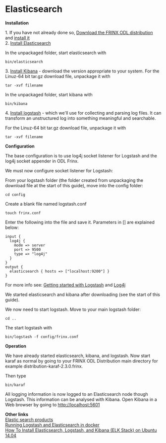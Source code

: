 # Elasticsearch

**Installation**

1\. If you have not already done so, [Download the FRINX ODL distribution][1] and [install it][2]  
2\. [Install Elasticsearch][3]

In the unpackaged folder, start elasticsearch with

    bin/elasticsearch
    

3\. [Install Kibana][4] - download the version appropriate to your system. For the Linuz-64 bit tar.gz download file, unpackage it with

    tar -xvf filename
    

In the unpackaged folder, start kibana with

    bin/kibana
    

4\. [Install logstash][5] - which we'll use for collecting and parsing log files. It can transform an unstructured log into something meaningful and searchable.

For the Linuz-64 bit tar.gz download file, unpackage it with

    tar -xvf filename
    

**Configuration**

The base configuration is to use log4j socket listener for Logstash and the log4j socket appender in ODL Frinx.

We must now configure socket listener for Logstash:

From your logstash folder (the folder created from unpackaging the download file at the start of this guide), move into the config folder:

    cd config
    

Create a blank file named logstash.conf

    touch frinx.conf
    

Enter the following into the file and save it. Parameters in [] are explained below:

    input {
      log4j {
        mode => server
        port => 9500
        type => "log4j"
      }
    }
    output {
      elasticsearch { hosts => ["localhost:9200"] }
    }
    

For more info see: [Getting started with Logstash][6] and [Log4j][7]

We started elasticsearch and kibana after downloading (see the start of this guide).

We now need to start logstash. Move to your main logstash folder:

    cd ..
    

The start logstash with

    bin/logstash -f config/frinx.conf
    

**Operation**

We have already started elasticsearch, kibana, and logstash. Now start karaf as normal by going to your FRINX ODL Distribution main directory for example distribution-karaf-2.3.0.frinx.

Then type

    bin/karaf
    

All logging information is now logged to an Elasticsearch node though Logstash. This information can be analysed with Kibana. Open Kibana in a Web browser by going to <http://localhost:5601>

**Other links**  
[Elastic search products][8]  
[Running Logstash and Elasticsearch in docker][9]  
[How To Install Elasticsearch, Logstash, and Kibana (ELK Stack) on Ubuntu 14.04][10]

 [1]: https://frinx.io//downloads/ "FRINX distribution"
 [2]: frinx-documents/running-frinx-odl-distribution-for-the-first-time.md
 [3]: https://www.elastic.co/guide/en/elasticsearch/reference/current/install-elasticsearch.html
 [4]: https://www.elastic.co/downloads/kibana
 [5]: https://www.elastic.co/downloads/logstash
 [6]: https://www.elastic.co/guide/en/logstash/current/getting-started-with-logstash.html "Getting started with Logstash"
 [7]: https://www.elastic.co/guide/en/logstash/current/plugins-inputs-log4j.html "Log4j"
 [8]: https://www.elastic.co/products "Elastic search products"
 [9]: https://www.elastic.co/guide/en/logstash/current/docker.html "Running Logstash and Elastic Search in Docker"
 [10]: https://www.digitalocean.com/community/tutorials/how-to-install-elasticsearch-logstash-and-kibana-elk-stack-on-ubuntu-14-04 "How To Install Elasticsearch, Logstash, and Kibana (ELK Stack) on Ubuntu 14.04"
